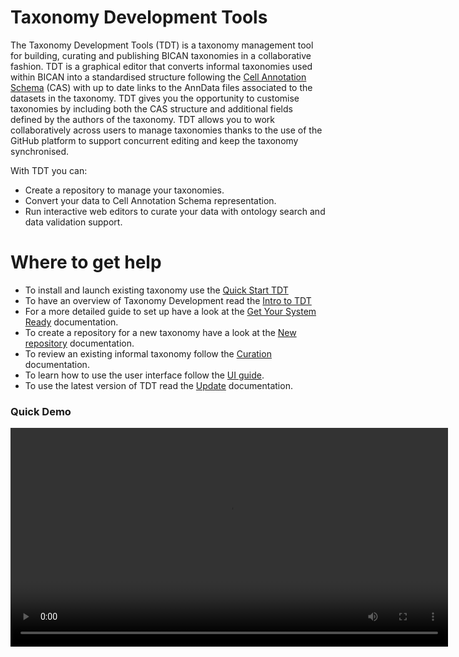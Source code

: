 # Taxonomy Development Tools

The Taxonomy Development Tools (TDT) is a taxonomy management tool for building, curating and publishing BICAN taxonomies in a collaborative fashion. 
TDT is a graphical editor that converts informal taxonomies used within BICAN into a standardised structure following the [Cell Annotation Schema](https://github.com/cellannotation/cell-annotation-schema) (CAS) with up to date links to the AnnData files associated to the datasets in the taxonomy. TDT gives you the opportunity to customise taxonomies by including both the CAS structure and additional fields defined by the authors of the taxonomy. TDT allows you to work collaboratively  across users to manage taxonomies thanks to the use of the GitHub platform to support concurrent editing and keep the taxonomy synchronised. 

With TDT you can:

- Create a repository to manage your taxonomies.
- Convert your data to Cell Annotation Schema representation.
- Run interactive web editors to curate your data with ontology search and data validation support.

# Where to get help

- To install and launch existing taxonomy use the [Quick Start TDT](https://brain-bican.github.io/taxonomy-development-tools/QuickStart/) 
- To have an overview of Taxonomy Development read the [Intro to TDT](https://brain-bican.github.io/taxonomy-development-tools/Intro_to_TDT/)
- For a more detailed guide to set up have a look at the [Get Your System Ready](https://brain-bican.github.io/taxonomy-development-tools/Build/) documentation.
- To create a repository for a new taxonomy have a look at the [New repository](https://brain-bican.github.io/taxonomy-development-tools/NewRepo/) documentation.
- To review an existing informal taxonomy follow the [Curation](https://brain-bican.github.io/taxonomy-development-tools/Curation/) documentation.
- To learn how to use the user interface follow the [UI guide](https://brain-bican.github.io/taxonomy-development-tools/UserInterface/).
- To use the latest version of TDT read the [Update](https://brain-bican.github.io/taxonomy-development-tools/Update/) documentation. 

### Quick Demo
<video src="https://github.com/brain-bican/taxonomy-development-tools/assets/73784267/e6e45921-603e-41f2-a2fa-78d810a68f8f" width="700"></video>




